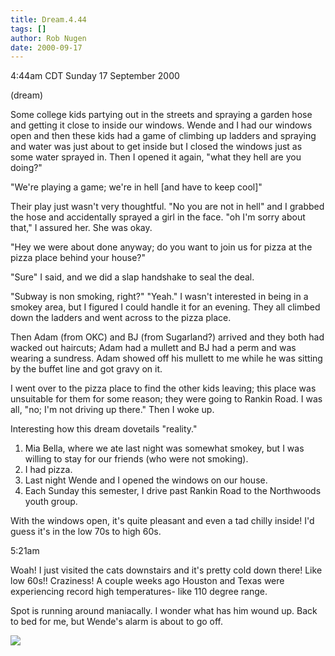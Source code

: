 ```yaml
---
title: Dream.4.44
tags: []
author: Rob Nugen
date: 2000-09-17
---
```


<title></title>
<p class=date>4:44am CDT Sunday 17 September 2000
<p class=note>(dream)

<p class=dream>Some college kids partying out in the streets and
spraying a garden hose and getting it close to inside our windows.
Wende and I had our windows open and then these kids had a game of
climbing up ladders and spraying and water was just about to get
inside but I closed the windows just as some water sprayed
in.  Then I opened it again, "what they hell are you doing?"  

<p class=dream>"We're playing a game; we're in hell [and have to keep cool]"

<p class=dream>Their play just wasn't very thoughtful. "No you are not
in hell" and I grabbed the hose and accidentally sprayed a girl in the
face.  "oh I'm sorry about that," I assured her.  She was okay.

<p class=dream>"Hey we were about done anyway; do you want to join us
for pizza at the pizza place behind your house?"

<p class=dream>"Sure" I said, and we did a slap handshake to seal the
deal.

<p class=dream>"Subway is non smoking, right?"  "Yeah."  I wasn't
interested in being in a smokey area, but I figured I could handle it
for an evening.  They all climbed down the ladders and went across to
the pizza place.

<p class=dream>Then Adam (from OKC) and BJ (from Sugarland?) arrived
and they both had wacked out haircuts; Adam had a mullett and BJ had a
perm and was wearing a sundress.  Adam showed off his mullett to me
while he was sitting by the buffet line and got gravy on it.

<p class=dream>I went over to the pizza place to find the other kids
leaving; this place was unsuitable for them for some reason; they were
going to Rankin Road.  I was all, "no; I'm not driving up there."
Then I woke up.

<p>Interesting how this dream dovetails "reality."

<p><ol> 
<li>Mia Bella, where we ate last night was somewhat smokey, but I
was willing to stay for our friends (who were not smoking).
<li>I had pizza.
<li>Last night Wende and I opened the windows on our house.
<li>Each Sunday this semester, I drive past Rankin Road to the
Northwoods youth group.
</ol>

<p>With the windows open, it's quite pleasant and even a tad chilly inside!
I'd guess it's in the low 70s to high 60s.

<p class=date>5:21am

<p>Woah!  I just visited the cats downstairs and it's pretty cold down
there!  Like low 60s!!  Craziness!  A couple weeks ago Houston and
Texas were experiencing record high temperatures- like 110 degree
range.

<p>Spot is running around maniacally.  I wonder what has him wound
up.  Back to bed for me, but Wende's alarm is about to go off.

<p><img src='/images/rob/wL-ROB.gif'>

